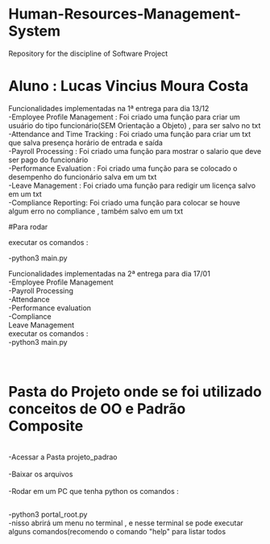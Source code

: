 # Human-Resources-Management-System
Repository for the discipline of Software Project 

# Aluno : Lucas Vincius Moura Costa

Funcionalidades implementadas na 1ª entrega para dia 13/12<br>
-Employee Profile Management : Foi criado uma função para criar um usuário do tipo funcionário(SEM Orientação a Objeto) , para ser salvo no txt<br>
-Attendance and Time Tracking : Foi criado uma função para criar um txt  que salva presença horário de entrada e saída<br>
-Payroll Processing : Foi criado uma função para mostrar o salario que deve ser pago do funcionário<br>
-Performance Evaluation : Foi criado uma função para se colocado o desempenho do funcionário salva em um txt<br>
-Leave Management : Foi criado uma função para redigir um licença salvo em um txt <br>
-Compliance Reporting: Foi criado uma função para colocar se houve algum erro no compliance , também salvo em um txt

#Para rodar<br>

executar os comandos : <br>

-python3 main.py

Funcionalidades implementadas na 2ª entrega para dia 17/01<br>
-Employee Profile Management<br>
-Payroll Processing<br>
-Attendance<br>
-Performance evaluation<br>
-Compliance<br>
Leave Management<br>
executar os comandos : <br>
-python3 main.py

<h1><br>Pasta do Projeto onde se foi utilizado conceitos de OO e Padrão Composite<br></h1>
<br>-Acessar a Pasta projeto_padrao<br>
<br>-Baixar os arquivos<br>
<br>-Rodar em um PC que tenha python os comandos :<br>
<h2></h2>-python3 portal_root.py</h2>
<br>-nisso abrirá um menu no terminal , e nesse terminal se pode executar alguns comandos(recomendo o comando "help" para listar todos</br>



